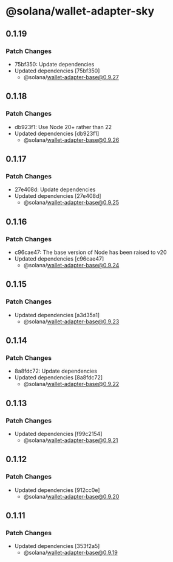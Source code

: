 # @solana/wallet-adapter-sky

## 0.1.19

### Patch Changes

- 75bf350: Update dependencies
- Updated dependencies [75bf350]
    - @solana/wallet-adapter-base@0.9.27

## 0.1.18

### Patch Changes

- db923f1: Use Node 20+ rather than 22
- Updated dependencies [db923f1]
    - @solana/wallet-adapter-base@0.9.26

## 0.1.17

### Patch Changes

- 27e408d: Update dependencies
- Updated dependencies [27e408d]
    - @solana/wallet-adapter-base@0.9.25

## 0.1.16

### Patch Changes

- c96cae47: The base version of Node has been raised to v20
- Updated dependencies [c96cae47]
    - @solana/wallet-adapter-base@0.9.24

## 0.1.15

### Patch Changes

- Updated dependencies [a3d35a1]
    - @solana/wallet-adapter-base@0.9.23

## 0.1.14

### Patch Changes

- 8a8fdc72: Update dependencies
- Updated dependencies [8a8fdc72]
    - @solana/wallet-adapter-base@0.9.22

## 0.1.13

### Patch Changes

- Updated dependencies [f99c2154]
    - @solana/wallet-adapter-base@0.9.21

## 0.1.12

### Patch Changes

- Updated dependencies [912cc0e]
    - @solana/wallet-adapter-base@0.9.20

## 0.1.11

### Patch Changes

- Updated dependencies [353f2a5]
    - @solana/wallet-adapter-base@0.9.19
